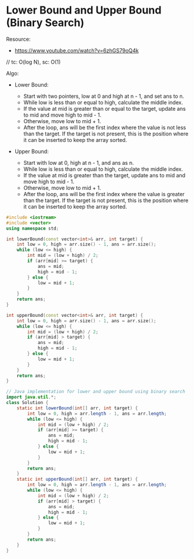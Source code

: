 # Lower Bound and Upper Bound (Binary Search)

Resource:
- https://www.youtube.com/watch?v=6zhGS79oQ4k

// tc: O(log N), sc: O(1)

Algo:
- Lower Bound:
    - Start with two pointers, low at 0 and high at n - 1, and set ans to n.
    - While low is less than or equal to high, calculate the middle index.
    - If the value at mid is greater than or equal to the target, update ans to mid and move high to mid - 1.
    - Otherwise, move low to mid + 1.
    - After the loop, ans will be the first index where the value is not less than the target. If the target is not present, this is the position where it can be inserted to keep the array sorted.
    
- Upper Bound:
    - Start with low at 0, high at n - 1, and ans as n.
    - While low is less than or equal to high, calculate the middle index.
    - If the value at mid is greater than the target, update ans to mid and move high to mid - 1.
    - Otherwise, move low to mid + 1.
    - After the loop, ans will be the first index where the value is greater than the target. If the target is not present, this is the position where it can be inserted to keep the array sorted.

```cpp
#include <iostream>
#include <vector>
using namespace std;

int lowerBound(const vector<int>& arr, int target) {
    int low = 0, high = arr.size() - 1, ans = arr.size();
    while (low <= high) {
        int mid = (low + high) / 2;
        if (arr[mid] >= target) {
            ans = mid;
            high = mid - 1;
        } else {
            low = mid + 1;
        }
    }
    return ans;
}

int upperBound(const vector<int>& arr, int target) {
    int low = 0, high = arr.size() - 1, ans = arr.size();
    while (low <= high) {
        int mid = (low + high) / 2;
        if (arr[mid] > target) {
            ans = mid;
            high = mid - 1;
        } else {
            low = mid + 1;
        }
    }
    return ans;
}
```

```java
// Java implementation for lower and upper bound using binary search
import java.util.*;
class Solution {
    static int lowerBound(int[] arr, int target) {
        int low = 0, high = arr.length - 1, ans = arr.length;
        while (low <= high) {
            int mid = (low + high) / 2;
            if (arr[mid] >= target) {
                ans = mid;
                high = mid - 1;
            } else {
                low = mid + 1;
            }
        }
        return ans;
    }
    static int upperBound(int[] arr, int target) {
        int low = 0, high = arr.length - 1, ans = arr.length;
        while (low <= high) {
            int mid = (low + high) / 2;
            if (arr[mid] > target) {
                ans = mid;
                high = mid - 1;
            } else {
                low = mid + 1;
            }
        }
        return ans;
    }
}
```